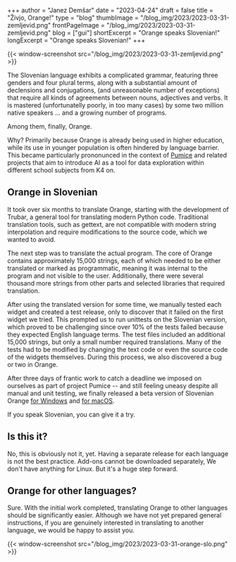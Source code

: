 +++
author = "Janez Demšar"
date = "2023-04-24"
draft = false
title = "Živjo, Orange!"
type = "blog"
thumbImage = "/blog_img/2023/2023-03-31-zemljevid.png"
frontPageImage = "/blog_img/2023/2023-03-31-zemljevid.png"
blog = ["gui"]
shortExcerpt = "Orange speaks Slovenian!"
longExcerpt = "Orange speaks Slovenian!"
+++

{{< window-screenshot src="/blog_img/2023/2023-03-31-zemljevid.png" >}} 


The Slovenian language exhibits a complicated grammar, featuring three genders and four plural terms, along with a substantial amount of declensions and conjugations, (and unreasonable number of exceptions) that require all kinds of agreements between nouns, adjectives and verbs. It is mastered (unfortunatelly poorly, in too many cases) by some two million native speakers ... and a growing number of programs.

Among them, finally, Orange.

Why? Primarily because Orange is already being used in higher education, while its use in younger population is often hindered by language barrier. This became particularly prononunced in the context of [Pumice](https://pumice.si) and related projects that aim to introduce AI as a tool for data exploration within different school subjects from K4 on.

## Orange in Slovenian

It took over six months to translate Orange, starting with the development of Trubar, a general tool for translating modern Python code. Traditional translation tools, such as gettext, are not compatible with modern string interpolation and require modifications to the source code, which we wanted to avoid.

The next step was to translate the actual program. The core of Orange contains approximately 15,000 strings, each of which needed to be either translated or marked as programmatic, meaning it was internal to the program and not visible to the user. Additionally, there were several thousand more strings from other parts and selected libraries that required translation.

After using the translated version for some time, we manually tested each widget and created a test release, only to discover that it failed on the first widget we tried. This prompted us to run unittests on the Slovenian version, which proved to be challenging since over 10% of the tests failed because they expected English language terms. The test files included an additional 15,000 strings, but only a small number required translations. Many of the tests had to be modified by changing the text code or even the source code of the widgets themselves. During this process, we also discovered a bug or two in Orange.

After three days of frantic work to catch a deadline we imposed on ourselves as part of project Pumice -- and still feeling uneasy despite all manual and unit testing, we finally released a beta version of Slovenian Orange [for Windows](http://download.biolab.si/download/files/slo/Orange3-3.35.0.dev0%2B1bec1ca-Miniconda-x86_64.exe) and [for macOS](http://download.biolab.si/download/files/slo/Orange3-3.35.0.dev0%2B1bec1ca-Python3.9.12.dmg).

If you speak Slovenian, you can give it a try. 

## Is this it?

No, this is obviously not it, yet. Having a separate release for each language is not the best practice. Add-ons cannot be downloaded separately, We don't have anything for Linux. But it's a huge step forward.

## Orange for other languages?

Sure. With the initial work completed, translating Orange to other languages should be significantly easier. Although we have not yet prepared general instructions, if you are genuinely interested in translating to another language, we would be happy to assist you.

{{< window-screenshot src="/blog_img/2023/2023-03-31-orange-slo.png" >}} 
